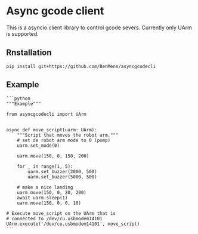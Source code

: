 # Async gcode client

This is a asyncio client library to control gcode severs. Currently only
UArm is supported.

## Rnstallation

    pip install git+https://github.com/BenMens/asyncgcodecli

## Example

    ```python
    """Example"""

    from asyncgcodecli import UArm


    async def move_script(uarm: UArm):
        """Script that moves the robot arm."""
        # set de robot arm mode to 0 (pomp)
        uarm.set_mode(0)

        uarm.move(150, 0, 150, 200)

        for _ in range(1, 5):
            uarm.set_buzzer(2000, 500)
            uarm.set_buzzer(5000, 500)

        # make a nice landing
        uarm.move(150, 0, 20, 200)
        await uarm.sleep(1)
        uarm.move(150, 0, 0, 10)

    # Execute move_script on the UArm that is
    # connected to /dev/cu.usbmodem14101
    UArm.execute('/dev/cu.usbmodem14101', move_script)
    ```
